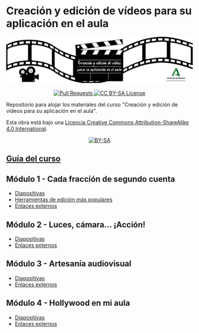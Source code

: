 # Creación y edición de vídeos para su aplicación en el aula

![logo][portada]

[portada]: https://github.com/DavidLMS/formacion-profesorado-edicion-video/blob/main/imagenes/portada-moodle.png?raw=true

<p align="center">
  <a href="https://github.com/DavidLMS/formacion-profesorado-edicion-video/pulls">
    <img src="https://img.shields.io/badge/PRs-welcome-brightgreen.svg?longCache=true" alt="Pull Requests">
  </a>
  <a href="LICENSE">
      <img src="https://img.shields.io/badge/License-CC%20BY--SA%204.0-lightgrey.svg?longCache=true" alt="CC BY-SA License">
    </a>
</p>

Repositorio para alojar los materiales del curso "Creación y edición de vídeos para su aplicación en el aula".

Esta obra está bajo una
[Licencia Creative Commons Attribution-ShareAlike 4.0 International][cc-by-sa].

<p align="center"> <a href="http://creativecommons.org/licenses/by-sa/4.0/">
    <img src="https://licensebuttons.net/l/by-sa/4.0/88x31.png" alt="BY-SA">
  </a> </p>

[cc-by-sa]: http://creativecommons.org/licenses/by-sa/4.0/
[cc-by-sa-image]: https://licensebuttons.net/l/by-sa/4.0/88x31.png
[cc-by-sa-shield]: https://img.shields.io/badge/License-CC%20BY--SA%204.0-lightgrey.svg

## [Guía del curso](moodle/paginas/guia-del-curso.html)

## Módulo 1 - Cada fracción de segundo cuenta

- [Diapositivas](diapositivas/modulo-1)
- [Herramientas de edición más populares](moodle/paginas/mod1-herramientas-edicion-video-mas-populares.html)
- [Enlaces externos](moodle/enlaces-externos/enlaces-mod1.md)

## Módulo 2 - Luces, cámara… ¡Acción!

- [Diapositivas](diapositivas/modulo-2)
- [Enlaces externos](moodle/enlaces-externos/enlaces-mod2.md)

## Módulo 3 - Artesanía audiovisual

- [Diapositivas](diapositivas/modulo-3)
- [Enlaces externos](moodle/enlaces-externos/enlaces-mod3.md)

## Módulo 4 - Hollywood en mi aula

- [Diapositivas](diapositivas/modulo-4)
- [Enlaces externos](moodle/enlaces-externos/enlaces-mod4.md)

